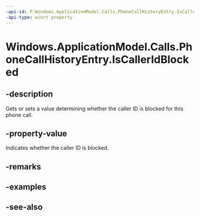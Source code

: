 ----api-id: P:Windows.ApplicationModel.Calls.PhoneCallHistoryEntry.IsCallerIdBlocked
-api-type: winrt property
---<!-- Property syntaxpublic bool IsCallerIdBlocked { get;  set; }--># Windows.ApplicationModel.Calls.PhoneCallHistoryEntry.IsCallerIdBlocked## -descriptionGets or sets a value determining whether the caller ID is blocked for this phone call.## -property-valueIndicates whether the caller ID is blocked.## -remarks## -examples## -see-also